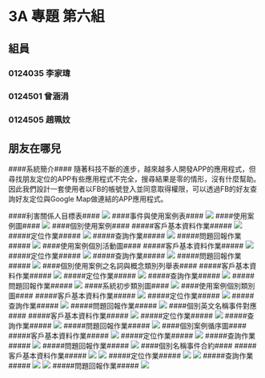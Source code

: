 # 3A 專題 第六組 #
## 組員 ##
### 0124035 李家瑋 ###
### 0124501 曾涵涓 ###
### 0124505 趙珮妏 ###
## 朋友在哪兒 ##
####系統簡介####
隨著科技不斷的進步，越來越多人開發APP的應用程式，但尋找朋友定位的APP有些應用程式不完全，搜尋結果是零的情形，沒有什麼幫助。
因此我們設計一套使用者以FB的帳號登入並同意取得權限，可以透過FB的好友查詢好友定位與Google Map做連結的APP應用程式。

####利害關係人目標表####
<img src=https://pbs.twimg.com/media/B1F79PxCAAEAV16.jpg>
####事件與使用案例表####
<img src=https://pbs.twimg.com/media/B1F79YpCAAAmXXQ.jpg>
####使用案例圖####
<img src=https://pbs.twimg.com/media/B1F79MUCcAAVzk9.jpg>
####個別使用案例####
#####客戶基本資料作業#####
<img src=https://pbs.twimg.com/media/B1F8I5vCQAAxumy.jpg>
#####定位作業#####
<img src=https://pbs.twimg.com/media/B1F8JTYCAAAmjhY.jpg>
#####查詢作業#####
<img src=https://pbs.twimg.com/media/B1F8JhcCEAAwlzu.jpg>
#####問題回報作業#####
<img src=https://pbs.twimg.com/media/B1F8JhdCYAAfn9L.jpg>
####使用案例個別活動圖####
#####客戶基本資料作業#####
<img src=https://pbs.twimg.com/media/B1F8XuJCEAAHmp0.jpg>
#####定位作業#####
<img src=https://pbs.twimg.com/media/B1F8X9LCUAAkedr.jpg>
#####查詢作業#####
<img src=https://pbs.twimg.com/media/B1F8YJaCUAAf622.jpg>
#####問題回報作業#####
<img src=https://pbs.twimg.com/media/B1F8YfPCAAA5WxU.jpg>
####個別使用案例之名詞與概念類別列舉表####
#####客戶基本資料作業#####
<img src=https://pbs.twimg.com/media/B1F8Ri7CAAAOb-b.jpg>
#####定位作業#####
<img src=https://pbs.twimg.com/media/B1F8RvjCYAAt85x.jpg>
#####查詢作業#####
<img src=https://pbs.twimg.com/media/B1F8Rx5CQAExK9Y.jpg>
#####問題回報作業#####
<img src=https://pbs.twimg.com/media/B1F8R2yCcAEF1A-.jpg>
####系統初步類別圖####
<img src="https://pbs.twimg.com/media/B1GOvBFCUAA_bIf.jpg:large">
####使用案例個別類別圖####
#####客戶基本資料作業#####
<img src=https://pbs.twimg.com/media/B1F8g79CYAA2K4j.jpg>
#####定位作業#####
<img src=https://pbs.twimg.com/media/B1F8hQwCYAAL5pL.jpg>
#####查詢作業#####
<img src=https://pbs.twimg.com/media/B1F8hUgCQAAr3ot.jpg>
#####問題回報作業#####
<img src=https://pbs.twimg.com/media/B1F8hV2CAAAFq_G.jpg>
####個別英文名稱事件對應####
#####客戶基本資料作業#####
<img src=https://pbs.twimg.com/media/B1F8psVCUAEUivi.jpg>
#####定位作業#####
<img src=https://pbs.twimg.com/media/B1F8qCwCAAA1-SO.jpg>
#####查詢作業#####
<img src=https://pbs.twimg.com/media/B1F8qD2CcAIHNvb.jpg>
#####問題回報作業#####
<img src=https://pbs.twimg.com/media/B1F8qG9CcAA7fR7.jpg>
####個別案例循序圖####
#####客戶基本資料作業#####
<img src=https://images.plurk.com/HSC6a110j5S3302ILCLbD.jpg>
#####定位作業#####
<img src=https://images.plurk.com/2QI3vTdsEceJT1EQuDIc2r.jpg>
#####查詢作業#####
<img src=https://images.plurk.com/2gl1qZkwKlSlkYHbmKZtIa.jpg>
#####問題回報作業#####
<img src=https://images.plurk.com/4qX770vRPKBsQ2y0cBS2WC.jpg>
####個別名稱事件合約####
#####客戶基本資料作業#####
<img src=https://pbs.twimg.com/media/B1F_pFDCYAAJyu8.jpg>
<img src=https://pbs.twimg.com/media/B1F_pXECQAIJT-4.jpg>
#####定位作業#####
<img src=https://pbs.twimg.com/media/B1F_pZuCMAAwEIZ.jpg>
<img src=https://pbs.twimg.com/media/B1F_pZvCEAE_f53.jpg>
#####查詢作業#####
<img src=https://pbs.twimg.com/media/B1F_xutCUAAkkin.jpg>
<img src=https://pbs.twimg.com/media/B1F_xutCMAA_ucR.jpg>
#####問題回報作業#####
<img src=https://pbs.twimg.com/media/B1F_xgTCQAAZG_N.jpg>
